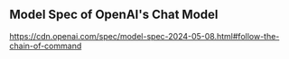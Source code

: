 ## Model Spec of OpenAI's Chat Model

https://cdn.openai.com/spec/model-spec-2024-05-08.html#follow-the-chain-of-command

